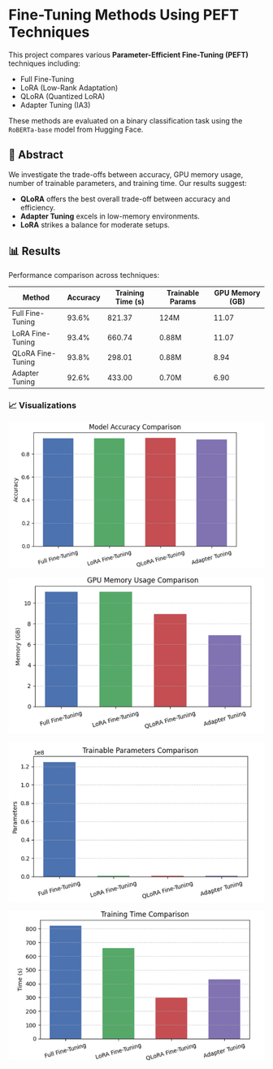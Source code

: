 # Fine-Tuning Methods Using PEFT Techniques

This project compares various **Parameter-Efficient Fine-Tuning (PEFT)** techniques including:
- Full Fine-Tuning
- LoRA (Low-Rank Adaptation)
- QLoRA (Quantized LoRA)
- Adapter Tuning (IA3)

These methods are evaluated on a binary classification task using the `RoBERTa-base` model from Hugging Face.

## 🧠 Abstract

We investigate the trade-offs between accuracy, GPU memory usage, number of trainable parameters, and training time. Our results suggest:
- **QLoRA** offers the best overall trade-off between accuracy and efficiency.
- **Adapter Tuning** excels in low-memory environments.
- **LoRA** strikes a balance for moderate setups.

## 📊 Results

Performance comparison across techniques:

| Method             | Accuracy | Training Time (s) | Trainable Params | GPU Memory (GB) |
|--------------------|----------|-------------------|------------------|-----------------|
| Full Fine-Tuning   | 93.6%    | 821.37            | 124M             | 11.07           |
| LoRA Fine-Tuning   | 93.4%    | 660.74            | 0.88M            | 11.07           |
| QLoRA Fine-Tuning  | 93.8%    | 298.01            | 0.88M            | 8.94            |
| Adapter Tuning     | 92.6%    | 433.00            | 0.70M            | 6.90            |

### 📈 Visualizations

![Accuracy vs Method](Accuracy_Comparison.png)

![GPU Memory Usage](GPU_Memory_usage_Comparison.png)

![Trainable Parameters](Number_of_Parametrs_Comparison.png)

![Training Time](Training_Time_Comparison.png)
